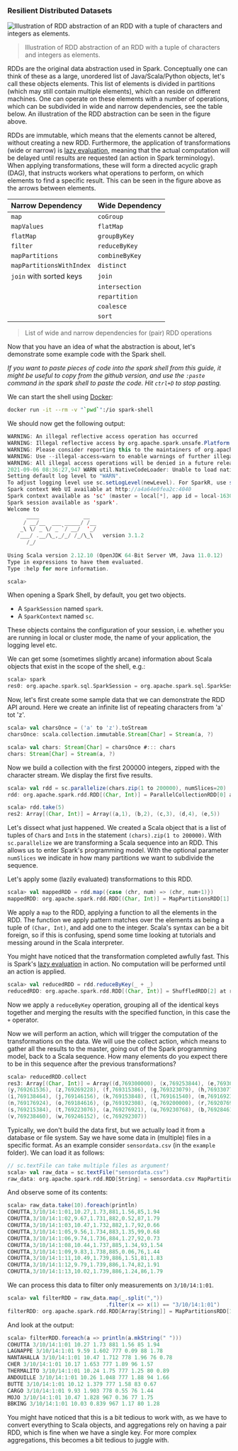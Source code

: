 ### Resilient Distributed Datasets

![Illustration of RDD abstraction of an RDD with a tuple of characters and
integers as elements.](../../assets/images/RDD.png)

> Illustration of RDD abstraction of an RDD with a tuple of characters and integers as elements.

RDDs are the original data abstraction used in Spark. Conceptually one can
think of these as a large, unordered list of Java/Scala/Python objects, let's
call these objects elements. This list of elements is divided in partitions
(which may still contain multiple elements), which can reside on different
machines. One can operate on these elements with a number of operations, which
can be subdivided in wide and narrow dependencies, see the table below. An
illustration of the RDD abstraction can be seen in the figure above.

RDDs are immutable, which means that the elements cannot be altered, without
creating a new RDD. Furthermore, the application of transformations (wide or
narrow) is [lazy evaluation](https://en.wikipedia.org/wiki/Lazy_evaluation),
meaning that the actual computation will be delayed until results are requested
(an action in Spark terminology). When applying transformations, these will
form a directed acyclic graph (DAG), that instructs workers what operations to
perform, on which elements to find a specific result. This can be seen in the
figure above as the arrows between elements.

| Narrow Dependency        | Wide Dependency |
| :----------------------- | :-------------- |
| `map`                    | `coGroup`       |
| `mapValues`              | `flatMap`       |
| `flatMap`                | `groupByKey`    |
| `filter`                 | `reduceByKey`   |
| `mapPartitions`          | `combineByKey`  |
| `mapPartitionsWithIndex` | `distinct`      |
| `join` with sorted keys  | `join`          |
|                          | `intersection`  |
|                          | `repartition`   |
|                          | `coalesce`      |
|                          | `sort`          |

> List of wide and narrow dependencies for (pair) RDD operations

Now that you have an idea of what the abstraction is about, let's demonstrate
some example code with the Spark shell. 

_If you want to paste pieces of code into the spark shell from this guide, it
might be useful to copy from the github version, and use the `:paste` command in
the spark shell to paste the code. Hit `ctrl+D` to stop pasting._

We can start the shell using [Docker](../docker.md):

```bash
docker run -it --rm -v "`pwd`":/io spark-shell
```

We should now get the following output:

```scala
WARNING: An illegal reflective access operation has occurred
WARNING: Illegal reflective access by org.apache.spark.unsafe.Platform (file:/spark/jars/spark-unsafe_2.12-3.1.2.jar) to constructor java.nio.DirectByteBuffer(long,int)
WARNING: Please consider reporting this to the maintainers of org.apache.spark.unsafe.Platform
WARNING: Use --illegal-access=warn to enable warnings of further illegal reflective access operations
WARNING: All illegal access operations will be denied in a future release
2021-09-06 08:36:27,947 WARN util.NativeCodeLoader: Unable to load native-hadoop library for your platform... using builtin-java classes where applicable
Setting default log level to "WARN".
To adjust logging level use sc.setLogLevel(newLevel). For SparkR, use setLogLevel(newLevel).
Spark context Web UI available at http://a4a64e0fea2c:4040
Spark context available as 'sc' (master = local[*], app id = local-1630917390997).
Spark session available as 'spark'.
Welcome to
      ____              __
     / __/__  ___ _____/ /__
    _\ \/ _ \/ _ `/ __/  '_/
   /___/ .__/\_,_/_/ /_/\_\   version 3.1.2
      /_/
         
Using Scala version 2.12.10 (OpenJDK 64-Bit Server VM, Java 11.0.12)
Type in expressions to have them evaluated.
Type :help for more information.

scala> 
```

When opening a Spark Shell, by default, you get two objects.
* A `SparkSession` named `spark`.
* A `SparkContext` named `sc`. 

These objects contains the configuration of your session, i.e. whether you are
running in local or cluster mode, the name of your application, the logging
level etc.

We can get some (sometimes slightly arcane) information about Scala objects that
exist in the scope of the shell, e.g.:
```scala
scala> spark
res0: org.apache.spark.sql.SparkSession = org.apache.spark.sql.SparkSession@747e0a31
```

Now, let's first create some sample data that we can demonstrate the RDD API
around. Here we create an infinite list of repeating characters from 'a' tot
'z'.

```scala
scala> val charsOnce = ('a' to 'z').toStream
charsOnce: scala.collection.immutable.Stream[Char] = Stream(a, ?)

scala> val chars: Stream[Char] = charsOnce #::: chars
chars: Stream[Char] = Stream(a, ?)
```

Now we build a collection with the first 200000 integers, zipped with the
character stream. We display the first five results.

```scala
scala> val rdd = sc.parallelize(chars.zip(1 to 200000), numSlices=20)
rdd: org.apache.spark.rdd.RDD[(Char, Int)] = ParallelCollectionRDD[0] at parallelize at <console>:26

scala> rdd.take(5)
res2: Array[(Char, Int)] = Array((a,1), (b,2), (c,3), (d,4), (e,5))
```

Let's dissect what just happened. We created a Scala object that is a list of
tuples of `Char`s and `Int`s in the statement `(chars).zip(1 to 200000)`. With
`sc.parallelize` we are transforming a Scala sequence into an RDD. This allows
us to enter Spark's programming model. With the optional parameter `numSlices`
we indicate in how many partitions we want to subdivide the sequence.

Let's apply some (lazily evaluated) transformations to this RDD.

```scala
scala> val mappedRDD = rdd.map({case (chr, num) => (chr, num+1)})
mappedRDD: org.apache.spark.rdd.RDD[(Char, Int)] = MapPartitionsRDD[1] at map at <console>:25
```

We apply a `map` to the RDD, applying a function to all the elements in the
RDD. The function we apply pattern matches over the elements as being a tuple
of `(Char, Int)`, and add one to the integer. Scala's syntax can be a bit
foreign, so if this is confusing, spend some time looking at tutorials and
messing around in the Scala interpreter.

You might have noticed that the transformation completed awfully fast. This is
Spark's [lazy evaluation](https://en.wikipedia.org/wiki/Lazy_evaluation) in
action. No computation will be performed until an action is applied.

```scala
scala> val reducedRDD = rdd.reduceByKey(_ + _)
reducedRDD: org.apache.spark.rdd.RDD[(Char, Int)] = ShuffledRDD[2] at reduceByKey at <console>:25
```

Now we apply a `reduceByKey` operation, grouping all of the identical keys together and
merging the results with the specified function, in this case the `+` operator.

Now we will perform an action, which will trigger the computation of the
transformations on the data. We will use the collect action, which means to
gather all the results to the master, going out of the Spark programming model,
back to a Scala sequence. How many elements do you expect there to be in this
sequence after the previous transformations?

```scala
scala> reducedRDD.collect
res3: Array[(Char, Int)] = Array((d,769300000), (x,769253844), (e,769307693),
(y,769261536), (z,769269228), (f,769315386), (g,769323079), (h,769330772),
(i,769138464), (j,769146156), (k,769153848), (l,769161540), (m,769169232),
(n,769176924), (o,769184616), (p,769192308), (q,769200000), (r,769207692),
(s,769215384), (t,769223076), (a,769276921), (u,769230768), (b,769284614),
(v,769238460), (w,769246152), (c,769292307))
```

Typically, we don't build the data first, but we actually load it from a
database or file system. Say we have some data in (multiple) files in a
specific format. As an example consider `sensordata.csv` (in the `example`
folder). We can load it as follows:

```scala
// sc.textFile can take multiple files as argument!
scala> val raw_data = sc.textFile("sensordata.csv")
raw_data: org.apache.spark.rdd.RDD[String] = sensordata.csv MapPartitionsRDD[1] at textFile at <console>:24
```

And observe some of its contents:

```scala
scala> raw_data.take(10).foreach(println)
COHUTTA,3/10/14:1:01,10.27,1.73,881,1.56,85,1.94
COHUTTA,3/10/14:1:02,9.67,1.731,882,0.52,87,1.79
COHUTTA,3/10/14:1:03,10.47,1.732,882,1.7,92,0.66
COHUTTA,3/10/14:1:05,9.56,1.734,883,1.35,99,0.68
COHUTTA,3/10/14:1:06,9.74,1.736,884,1.27,92,0.73
COHUTTA,3/10/14:1:08,10.44,1.737,885,1.34,93,1.54
COHUTTA,3/10/14:1:09,9.83,1.738,885,0.06,76,1.44
COHUTTA,3/10/14:1:11,10.49,1.739,886,1.51,81,1.83
COHUTTA,3/10/14:1:12,9.79,1.739,886,1.74,82,1.91
COHUTTA,3/10/14:1:13,10.02,1.739,886,1.24,86,1.79
```

We can process this data to filter only measurements on `3/10/14:1:01`.

```scala
scala> val filterRDD = raw_data.map(_.split(","))
                               .filter(x => x(1) == "3/10/14:1:01")
filterRDD: org.apache.spark.rdd.RDD[Array[String]] = MapPartitionsRDD[11] at filter at <console>:25
```

And look at the output:

```scala
scala> filterRDD.foreach(a => println(a.mkString(" ")))
COHUTTA 3/10/14:1:01 10.27 1.73 881 1.56 85 1.94
LAGNAPPE 3/10/14:1:01 9.59 1.602 777 0.09 88 1.78
NANTAHALLA 3/10/14:1:01 10.47 1.712 778 1.96 76 0.78
CHER 3/10/14:1:01 10.17 1.653 777 1.89 96 1.57
THERMALITO 3/10/14:1:01 10.24 1.75 777 1.25 80 0.89
ANDOUILLE 3/10/14:1:01 10.26 1.048 777 1.88 94 1.66
BUTTE 3/10/14:1:01 10.12 1.379 777 1.58 83 0.67
CARGO 3/10/14:1:01 9.93 1.903 778 0.55 76 1.44
MOJO 3/10/14:1:01 10.47 1.828 967 0.36 77 1.75
BBKING 3/10/14:1:01 10.03 0.839 967 1.17 80 1.28
```

You might have noticed that this is a bit tedious to work with, as we have to
convert everything to Scala objects, and aggregations rely on having a pair RDD,
which is fine when we have a single key. For more complex aggregations, this
becomes a bit tedious to juggle with.
